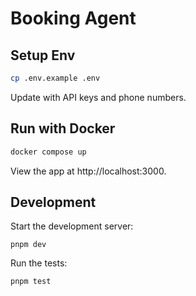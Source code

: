 # Booking Agent

## Setup Env

```bash
cp .env.example .env
```

Update with API keys and phone numbers.

## Run with Docker

```bash
docker compose up
```

View the app at http://localhost:3000.

## Development

Start the development server:

`pnpm dev`

Run the tests:

`pnpm test`
